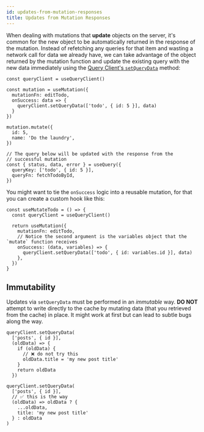 ```yaml
---
id: updates-from-mutation-responses
title: Updates from Mutation Responses
---
```


When dealing with mutations that **update** objects on the server, it's common for the new object to be automatically returned in the response of the mutation. Instead of refetching any queries for that item and wasting a network call for data we already have, we can take advantage of the object returned by the mutation function and update the existing query with the new data immediately using the [Query Client's `setQueryData`](../reference/QueryClient#queryclientsetquerydata) method:

[//]: # 'Example'
```tsx
const queryClient = useQueryClient()

const mutation = useMutation({
  mutationFn: editTodo,
  onSuccess: data => {
    queryClient.setQueryData(['todo', { id: 5 }], data)
  }
})

mutation.mutate({
  id: 5,
  name: 'Do the laundry',
})

// The query below will be updated with the response from the
// successful mutation
const { status, data, error } = useQuery({
  queryKey: ['todo', { id: 5 }],
  queryFn: fetchTodoById,
})
```
[//]: # 'Example'

You might want to tie the `onSuccess` logic into a reusable mutation, for that you can
create a custom hook like this:

[//]: # 'Example2'
```tsx
const useMutateTodo = () => {
  const queryClient = useQueryClient()

  return useMutation({
    mutationFn: editTodo,
    // Notice the second argument is the variables object that the `mutate` function receives
    onSuccess: (data, variables) => {
      queryClient.setQueryData(['todo', { id: variables.id }], data)
    },
  })
}
```
[//]: # 'Example2'

## Immutability

Updates via `setQueryData` must be performed in an _immutable_ way. **DO NOT** attempt to write directly to the cache by mutating data (that you retrieved from the cache) in place. It might work at first but can lead to subtle bugs along the way.

[//]: # 'Example3'
```tsx
queryClient.setQueryData(
  ['posts', { id }],
  (oldData) => {
    if (oldData) {
      // ❌ do not try this
      oldData.title = 'my new post title'
    }
    return oldData
  })

queryClient.setQueryData(
  ['posts', { id }],
  // ✅ this is the way
  (oldData) => oldData ? {
    ...oldData,
    title: 'my new post title'
  } : oldData
)
```
[//]: # 'Example3'
